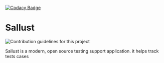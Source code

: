 [![Codacy Badge](https://api.codacy.com/project/badge/Grade/bca9ac5149b34ac7bb8ffdb42ecd857c)](https://www.codacy.com/app/socisomer/Sallust?utm_source=github.com&amp;utm_medium=referral&amp;utm_content=socisomer/Sallust&amp;utm_campaign=Badge_Grade)
# Sallust
![Contribution guidelines for this project](GUI/img/Apyno_logo_big.png)

Sallust is a modern, open source testing support application. it helps track tests cases
